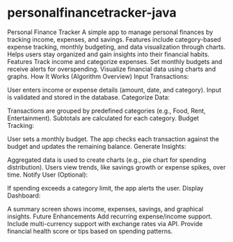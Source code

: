 # personalfinancetracker-java
Personal Finance Tracker A simple app to manage personal finances by tracking income, expenses, and savings. Features include category-based expense tracking, monthly budgeting, and data visualization through charts. Helps users stay organized and gain insights into their financial habits.
Features
Track income and categorize expenses.
Set monthly budgets and receive alerts for overspending.
Visualize financial data using charts and graphs.
How It Works (Algorithm Overview)
Input Transactions:

User enters income or expense details (amount, date, and category).
Input is validated and stored in the database.
Categorize Data:

Transactions are grouped by predefined categories (e.g., Food, Rent, Entertainment).
Subtotals are calculated for each category.
Budget Tracking:

User sets a monthly budget.
The app checks each transaction against the budget and updates the remaining balance.
Generate Insights:

Aggregated data is used to create charts (e.g., pie chart for spending distribution).
Users view trends, like savings growth or expense spikes, over time.
Notify User (Optional):

If spending exceeds a category limit, the app alerts the user.
Display Dashboard:

A summary screen shows income, expenses, savings, and graphical insights.
Future Enhancements
Add recurring expense/income support.
Include multi-currency support with exchange rates via API.
Provide financial health score or tips based on spending patterns.
